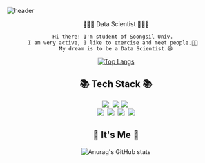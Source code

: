 
![header](https://capsule-render.vercel.app/api?type=cylinder&color=FFA500&height=200&descAlign=50&fontAlign=50&section=header&text=Stillssi's Github&fontSize=65&fontColor=2E2E2E&animation=twinkling)  

<div align="center">
👩🏻‍💻 Data Scientist 👩🏻‍💻
    
    Hi there! I'm student of Soongsil Univ.  
    I am very active, I like to exercise and meet people.🦾🥂  
    My dream is to be a Data Scientist.😆

[![Top Langs](https://github-readme-stats.vercel.app/api/top-langs/?username=stillssi&layout=compact)](https://github.com/anuraghazra/github-readme-stats)
<h2 align="center">📚 Tech Stack 📚</h2>
<p align="center">
  <img src="https://img.shields.io/badge/Python-3766AB?style=flat-square&logo=Python&logoColor=white"/></a>&nbsp
  <img src="https://img.shields.io/badge/react-61DAFB?style=flat-square&logo=react&logoColor=white">
  <img src="https://img.shields.io/badge/Javascript-ffb13b?style=flat-square&logo=javascript&logoColor=white"/></a>&nbsp 
  <br>
  <img src="https://img.shields.io/badge/MySQL-4479A1?style=flat-square&logo=MySql&logoColor=white"/></a>&nbsp 
  <img src="https://img.shields.io/badge/Django-092E20?style=flat-square&logo=Django&logoColor=white"/></a>&nbsp 
  <img src="https://img.shields.io/badge/Node.js-339933?style=flat-square&logo=Node.js&logoColor=white"/></a>&nbsp
  <img src="https://img.shields.io/badge/AWS-232F3E?style=flat-square&logo=Amazon AWS&logoColor=white"/> 
</p>

## 🥨 It's Me 🥨

![Anurag's GitHub stats](https://github-readme-stats.vercel.app/api?username=Stillssi&show_icons=true&theme=radical)

</div>
